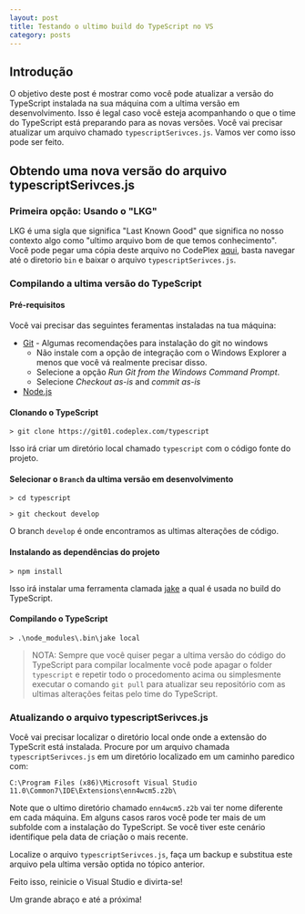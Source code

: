 ```yaml
---
layout: post
title: Testando o ultimo build do TypeScript no VS
category: posts
---
```


## Introdução

O objetivo deste post é mostrar como você pode atualizar a versão do TypeScript instalada na sua máquina com a ultima versão em desenvolvimento. Isso é legal caso você esteja acompanhando o que o time do TypeScript está preparando para as novas versões. Você vai precisar atualizar um arquivo chamado `typescriptSerivces.js`. Vamos ver como isso pode ser feito.

## Obtendo uma nova versão do arquivo typescriptSerivces.js

### Primeira opção: Usando o "LKG"

LKG é uma sigla que significa "Last Known Good" que significa no nosso contexto algo como "ultimo arquivo bom de que temos conhecimento". Você pode pegar uma cópia deste arquivo no CodePlex [aqui](http://typescript.codeplex.com/SourceControl/BrowseLatest?branch=develop), basta navegar até o diretorio `bin` e baixar o arquivo `typescriptSerivces.js`.

### Compilando a ultima versão do TypeScript

#### Pré-requisitos

Você vai precisar das seguintes feramentas instaladas na tua máquina:

* [Git](http://git-scm.com/downloads) - Algumas recomendações para instalação do git no windows
	* Não instale com a opção de integração com o Windows Explorer a menos que você vá realmente precisar disso.
	* Selecione a opção _Run Git from the Windows Command Prompt_.
	* Selecione _Checkout as-is_ and _commit as-is_
* [Node.js](http://nodejs.org/)

#### Clonando o TypeScript

	> git clone https://git01.codeplex.com/typescript

Isso irá criar um diretório local chamado `typescript` com o código fonte do projeto.

#### Selecionar o `Branch` da ultima versão em desenvolvimento

	> cd typescript

	> git checkout develop

O branch `develop` é onde encontramos as ultimas alterações de código.

#### Instalando as dependências do projeto

	> npm install

Isso irá instalar uma ferramenta clamada [jake](https://github.com/mde/jake) a qual é usada no build do TypeScript.

#### Compilando o TypeScript

	> .\node_modules\.bin\jake local 

> NOTA: Sempre que você quiser pegar a ultima versão do código do TypeScript para compilar localmente você pode apagar o folder `typescript` e repetir todo o procedomento acima ou simplesmente executar o comando `git pull` para atualizar seu repositório com as ultimas alterações feitas pelo time do TypeScript.

### Atualizando o arquivo typescriptSerivces.js

Você vai precisar localizar o diretório local onde onde a extensão do TypeScrit está instalada. Procure por um arquivo chamada `typescriptSerivces.js` em um diretório localizado em um caminho paredico com:

`C:\Program Files (x86)\Microsoft Visual Studio 11.0\Common7\IDE\Extensions\enn4wcm5.z2b\`

Note que o ultimo diretório chamado `enn4wcm5.z2b` vai ter nome diferente em cada máquina. Em alguns casos raros você pode ter mais de um subfolde com a instalação do TypeScript. Se você tiver este cenário identifique pela data de criação o mais recente.

Localize o arquivo `typescriptSerivces.js`, faça um backup e substitua este arquivo pela ultima versão optida no tópico anterior.

Feito isso, reinicie o Visual Studio e divirta-se!

Um grande abraço e até a próxima!
